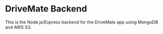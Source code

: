 # DriveMate Backend

This is the Node.js/Express backend for the DriveMate app using MongoDB and AWS S3.